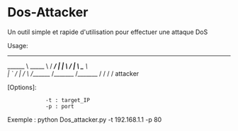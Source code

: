 # Dos-Attacker
Un outil simple et rapide d'utilisation pour effectuer une attaque DoS

Usage: 

________   ________    _________ 
\______ \  \_____  \  /   _____/ 
 |    |  \  /   |   \ \_____  \  
 |    `   \/    |    \/        \ 
/_______  /\_______  /_______  / 
        \/         \/        \/  attacker

[Options]:
		
				-t : target_IP
				-p : port
Exemple : python Dos_attacker.py -t 192.168.1.1 -p 80
